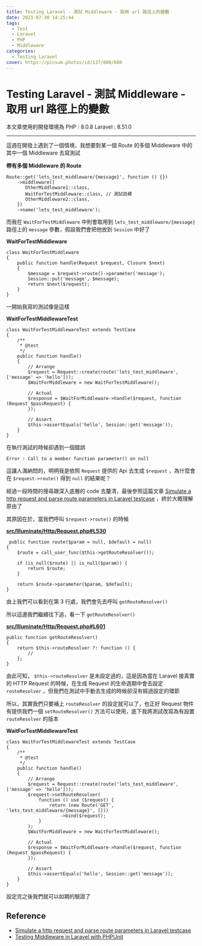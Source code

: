 ```yaml
---
title: Testing Laravel - 測試 Middleware - 取用 url 路徑上的變數
date: 2021-07-30 14:25:44
tags:
  - Test
  - Laravel
  - PHP
  - Middleware
categories:
  - Testing Laravel
cover: https://picsum.photos/id/137/800/600
---
```


# Testing Laravel - 測試 Middleware - 取用 url 路徑上的變數

本文章使用的開發環境為
PHP : 8.0.8
Laravel : 8.51.0

---

這週在開發上遇到了一個情境，我想要對某一個 Route 的多個 Middleware 中的其中一個 Middleware 去寫測試

**帶有多個 Middleware 的 Route**
```php=
Route::get('lets_test_middleware/{message}', function () {})
    ->middleware([
       OtherMiddleware1::class,
       WaitForTestMiddleware::class, // 測試目標
       OtherMiddleware2::class,
    ])
    ->name('lets_test_middleware');
```

而我在 ```WaitForTestMiddleware``` 中則會取用到 ```lets_test_middleware/{message}``` 路徑上的 ```message``` 參數，假設我們會把他放到 ```Session``` 中好了

**WaitForTestMiddleware**
```php=
class WaitForTestMiddleware
{
    public function handle(Request $request, Closure $next)
    {
        $message = $request->route()->parameter('message');
        Session::put('message', $message);
        return $next($request);
    }
}
```

一開始我寫的測試像是這樣

**WaitForTestMiddlewareTest**
```php=
class WaitForTestMiddlewareTest extends TestCase
{
    /**
     * @test
     */
    public function handle()
    {
        // Arrange
        $request = Request::create(route('lets_test_middleware', ['message' => 'hello']));
        $WaitForMiddleware = new WaitForTestMiddleware();

        // Actual
        $response = $WaitForMiddleware->handle($request, function (Request $passRequest) {
        });

        // Assert
        $this->assertEquals('hello', Session::get('message'));
    }
}
```

在執行測試的時候卻遇到一個錯誤

```
Error : Call to a member function parameter() on null
```

這讓人滿納悶的，明明我是依照 ```Request``` 提供的 Api 去生成 ```$request``` ，為什麼會在 ```$request->route()``` 得到 ```null``` 的結果呢？

經過一段時間的搜尋跟深入底層的 code 去釐清，最後參照這篇文章 [Simulate a http request and parse route parameters in Laravel testcase](https://newbedev.com/simulate-a-http-request-and-parse-route-parameters-in-laravel-testcase) ，終於大概理解原由了

其原因在於，當我們呼叫 ```$request->route()``` 的時候

**[src/Illuminate/Http/Request.php#L530](https://github.com/laravel/framework/blob/8.x/src/Illuminate/Http/Request.php#L530)**
```php=
 public function route($param = null, $default = null)
{
    $route = call_user_func($this->getRouteResolver());

    if (is_null($route) || is_null($param)) {
        return $route;
    }

    return $route->parameter($param, $default);
}
```

由上我們可以看到在第 3 行處，我們會先去呼叫 ```getRouteResolver()```

所以這邊我們繼續往下追，看一下 ```getRouteResolver()```

**[src/Illuminate/Http/Request.php#L601](https://github.com/laravel/framework/blob/8.x/src/Illuminate/Http/Request.php#L601)**
```php=
public function getRouteResolver()
{
    return $this->routeResolver ?: function () {
        //
    };
}
```

由此可知， ```$this->routeResolver``` 是未設定過的，這是因為當在 Laravel 接真實的 HTTP Request 的時候，在生成 Request 的生命週期中會去設定 ```routeResolver``` ，但我們在測試中手動去生成的時候卻沒有經過設定的環節

所以，其實我們只要補上 ```routeResolver``` 的設定就可以了，也正好 Request 物件有提供我們一個 ```setRouteResolver()``` 方法可以使用，底下我將測試改寫為有設置 ```routeResolver``` 的版本

**WaitForTestMiddlewareTest**
```php=
class WaitForTestMiddlewareTest extends TestCase
{
    /**
     * @test
     */
    public function handle()
    {
        // Arrange
        $request = Request::create(route('lets_test_middleware', ['message' => 'hello']));
        $request->setRouteResolver(
            function () use ($request) {
                return (new Route('GET', 'lets_test_middleware/{message}', []))
                    ->bind($request);
            }
        );
        $WaitForMiddleware = new WaitForTestMiddleware();

        // Actual
        $response = $WaitForMiddleware->handle($request, function (Request $passRequest) {
        });

        // Assert
        $this->assertEquals('hello', Session::get('message'));
    }
}
```

設定完之後我們就可以如期的驗證了

## Reference

- [Simulate a http request and parse route parameters in Laravel testcase](https://newbedev.com/simulate-a-http-request-and-parse-route-parameters-in-laravel-testcase)
- [Testing Middleware in Laravel with PHPUnit](https://semaphoreci.com/community/tutorials/testing-middleware-in-laravel-with-phpunit)
